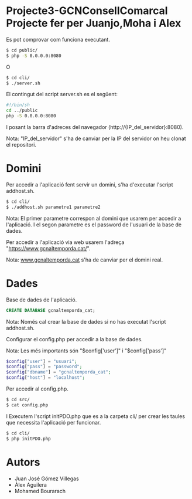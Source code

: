 # Projecte3-GCNConsellComarcal Projecte fer per Juanjo,Moha i Alex

Es pot comprovar com funciona executant.

```sh
$ cd public/
$ php -S 0.0.0.0:8080
```

O

```sh
$ cd cli/
$ ./server.sh
```

El contingut del script server.sh es el següent:

```sh
#!/bin/sh
cd ../public
php -S 0.0.0.0:8080
```

I posant la barra d'adreces del navegador (http://{IP_del_servidor}:8080).

Nota: "IP_del_servidor" s'ha de canviar per la IP del servidor on heu clonat el repositori.

# Domini

Per accedir a l'aplicació fent servir un domini, s'ha d'executar l'script addhost.sh.

```sh
$ cd cli/
$ ./addhost.sh parametre1 parametre2
```

Nota: El primer parametre correspon al domini que usarem per accedir a l'aplicació. I el segon parametre es el password de l'usuari de la base de dades.

Per accedir a l'aplicació via web usarem l'adreça "https://www.gcnaltemporda.cat/".

Nota: www.gcnaltemporda.cat s'ha de canviar per el domini real.

# Dades

Base de dades de l'aplicació.

```sql
CREATE DATABASE gcnaltemporda_cat;
```

Nota: Només cal crear la base de dades si no has executat l'script addhost.sh.

Configurar el config.php per accedir a la base de dades.

Nota: Les més importants són "$config['user']" i "$config['pass']"

```php
$config["user"] = "usuari";
$config["pass"] = "password";
$config["dbname"] = "gcnaltemporda_cat";
$config["host"] = "localhost";
```

Per accedir al config.php.

```sh
$ cd src/
$ cat config.php
```

I Executem l'script initPDO.php que es a la carpeta cli/ per crear les taules que necessita l'aplicació per funcionar.

```sh
$ cd cli/
$ php initPDO.php
```

# Autors

- Juan José Gómez Villegas
- Àlex Aguilera
- Mohamed Bourarach
